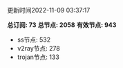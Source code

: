 更新时间2022-11-09 03:37:17

**总订阅: 73**
**总节点: 2058**
**有效节点: 943**
- ss节点: 532
- v2ray节点: 278
- trojan节点: 133
